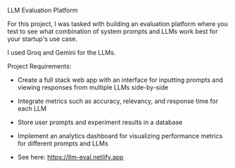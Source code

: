 LLM Evaluation Platform

For this project, I was tasked with building an evaluation platform where you test to see what combination of system prompts and LLMs work best for your startup's use case.

I used Groq and Gemini for the LLMs.

Project Requirements:

- Create a full stack web app with an interface for inputting prompts and viewing responses from multiple LLMs side-by-side
- Integrate metrics such as accuracy, relevancy, and response time for each LLM
- Store user prompts and experiment results in a database
- Implement an analytics dashboard for visualizing performance metrics for different prompts and LLMs

- See here: https://llm-eval.netlify.app
